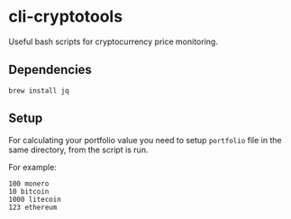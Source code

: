 # cli-cryptotools
Useful bash scripts for cryptocurrency price monitoring.
## Dependencies
`brew install jq`
## Setup
For calculating your portfolio value you need to setup `portfolio` file in the same directory, from the script is run.

For example:
```
100 monero
10 bitcoin
1000 litecoin
123 ethereum
```
